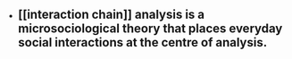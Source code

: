 - [[interaction chain]] analysis is a microsociological theory that places everyday social interactions at the centre of analysis.
	-
